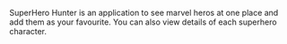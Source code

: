SuperHero Hunter is an application to see marvel heros at one place and add them as your favourite. You can also view details of each superhero character.
